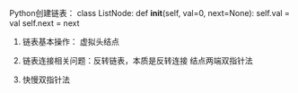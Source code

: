 Python创建链表：
class ListNode:
    def __init__(self, val=0, next=None):
        self.val = val
        self.next = next

1. 链表基本操作：
    虚拟头结点

2. 链表连接相关问题：反转链表，本质是反转连接
    结点两端双指针法

3. 快慢双指针法